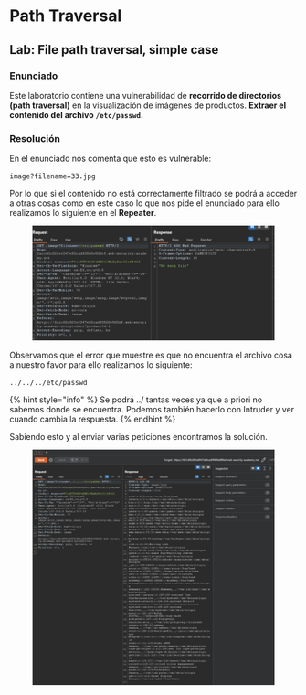 # Path Traversal

## Lab: File path traversal, simple case

### Enunciado

Este laboratorio contiene una vulnerabilidad de **recorrido de directorios (path traversal)** en la visualización de imágenes de productos. **Extraer el contenido del archivo `/etc/passwd`.**

### Resolución

En el enunciado nos comenta que esto es vulnerable:&#x20;

```
image?filename=33.jpg
```

Por lo que si el contenido no está correctamente filtrado se podrá a acceder a otras cosas como en este caso lo que nos pide el enunciado para ello realizamos lo siguiente en el **Repeater**.

<figure><img src="../../.gitbook/assets/image (2) (1) (1) (1) (1) (1).png" alt=""><figcaption></figcaption></figure>

Observamos que el error que muestre es que no encuentra el archivo cosa a nuestro favor para ello realizamos lo siguiente:

```
../../../etc/passwd
```

{% hint style="info" %}
Se podrá ../ tantas veces ya que a priori no sabemos donde se encuentra. Podemos también hacerlo con Intruder y ver cuando cambia la respuesta.
{% endhint %}

Sabiendo esto y al enviar varias peticiones encontramos la solución.

<figure><img src="../../.gitbook/assets/image (1369).png" alt=""><figcaption></figcaption></figure>
